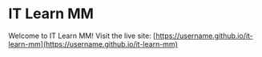 # IT Learn MM

Welcome to IT Learn MM! Visit the live site: [https://username.github.io/it-learn-mm](https://username.github.io/it-learn-mm)
